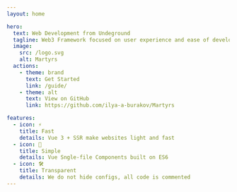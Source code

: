 ```yaml
---
layout: home

hero:
  text: Web Development from Undeground
  tagline: Web3 Framework focused on user experience and ease of development.
  image:
    src: /logo.svg
    alt: Martyrs
  actions:
    - theme: brand
      text: Get Started
      link: /guide/
    - theme: alt
      text: View on GitHub
      link: https://github.com/ilya-a-burakov/Martyrs

features:
  - icon: ⚡️
    title: Fast
    details: Vue 3 + SSR make websites light and fast
  - icon: 🖖
    title: Simple
    details: Vue Sngle-file Components built on ES6
  - icon: 🛠️
    title: Transparent
    details: We do not hide configs, all code is commented
---
```

